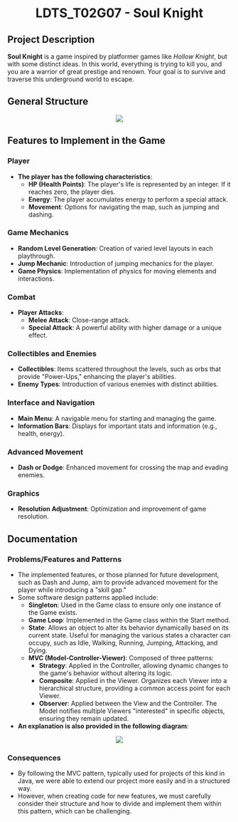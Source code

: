 <h1 align="center">
  LDTS_T02G07 - Soul Knight
</h1>

## Project Description
**Soul Knight** is a game inspired by platformer games like *Hollow Knight*, but with some distinct ideas. In this world, everything is trying to kill you, and you are a warrior of great prestige and renown. Your goal is to survive and traverse this underground world to escape.

## General Structure
<p align="center">
  <img src="resources/uml/class/structure.png"/>
</p>

## Features to Implement in the Game

### Player
- **The player has the following characteristics**:
    - **HP (Health Points)**: The player's life is represented by an integer. If it reaches zero, the player dies.
    - **Energy**: The player accumulates energy to perform a special attack.
    - **Movement**: Options for navigating the map, such as jumping and dashing.

### Game Mechanics
- **Random Level Generation**: Creation of varied level layouts in each playthrough.
- **Jump Mechanic**: Introduction of jumping mechanics for the player.
- **Game Physics**: Implementation of physics for moving elements and interactions.

### Combat
- **Player Attacks**:
    - **Melee Attack**: Close-range attack.
    - **Special Attack**: A powerful ability with higher damage or a unique effect.

### Collectibles and Enemies
- **Collectibles**: Items scattered throughout the levels, such as orbs that provide "Power-Ups," enhancing the player's abilities.
- **Enemy Types**: Introduction of various enemies with distinct abilities.

### Interface and Navigation
- **Main Menu**: A navigable menu for starting and managing the game.
- **Information Bars**: Displays for important stats and information (e.g., health, energy).

### Advanced Movement
- **Dash or Dodge**: Enhanced movement for crossing the map and evading enemies.

### Graphics
- **Resolution Adjustment**: Optimization and improvement of game resolution.

## Documentation

### Problems/Features and Patterns
- The implemented features, or those planned for future development, such as Dash and Jump, aim to provide advanced movement for the player while introducing a "skill gap."
- Some software design patterns applied include:
    - **Singleton**: Used in the Game class to ensure only one instance of the Game exists.
    - **Game Loop**: Implemented in the Game class within the Start method.
    - **State**: Allows an object to alter its behavior dynamically based on its current state. Useful for managing the various states a character can occupy, such as Idle, Walking, Running, Jumping, Attacking, and Dying.
    - **MVC (Model-Controller-Viewer)**: Composed of three patterns:
      - **Strategy**: Applied in the Controller, allowing dynamic changes to the game's behavior without altering its logic.
      - **Composite**: Applied in the Viewer. Organizes each Viewer into a hierarchical structure, providing a common access point for each Viewer.
      - **Observer**: Applied between the View and the Controller. The Model notifies multiple Viewers "interested" in specific objects, ensuring they remain updated. 
- **An explanation is also provided in the following diagram**:
<p align="center">
  <img src="resources/uml/class/mvc.png"/>
</p>

### Consequences
- By following the MVC pattern, typically used for projects of this kind in Java, we were able to extend our project more easily and in a structured way.
- However, when creating code for new features, we must carefully consider their structure and how to divide and implement them within this pattern, which can be challenging.
    